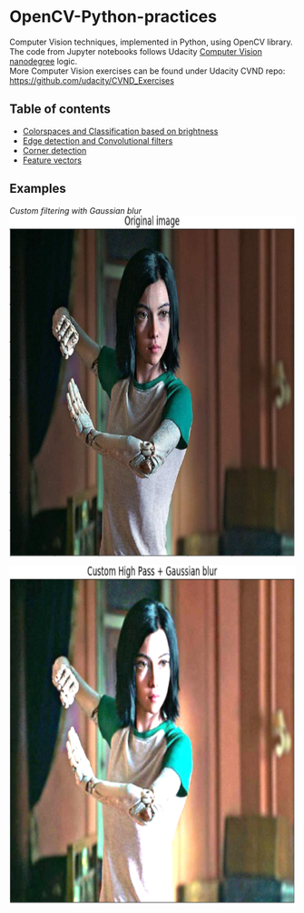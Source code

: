 # OpenCV-Python-practices

Computer Vision techniques, implemented in Python, using OpenCV library.<br>
The code from Jupyter notebooks follows Udacity [Computer Vision nanodegree](https://www.udacity.com/course/computer-vision-nanodegree--nd891) logic.<br>
More Computer Vision exercises can be found under Udacity CVND repo: https://github.com/udacity/CVND_Exercises

## Table of contents

 * [Colorspaces and Classification based on brightness](https://github.com/MakarovArtyom/OpenCV-Python-practices/tree/master/CV%20Part%201_%20Colorspaces%20and%20Classification%20based%20on%20brightness)
 * [Edge detection and Convolutional filters](https://github.com/MakarovArtyom/OpenCV-Python-practices/tree/master/CV%20Part%202_%20Edge%20detection%20and%20Convolutional%20filters)
 * [Corner detection](https://github.com/MakarovArtyom/OpenCV-Python-practices/tree/master/CV%20Part%203_%20Corner%20detection)
 * [Feature vectors](https://github.com/MakarovArtyom/OpenCV-Python-practices/tree/master/CV%20Part%204_%20Feature%20vectors)


## Examples

*Custom filtering with Gaussian blur*
<img src="https://github.com/MakarovArtyom/OpenCV-Python-practices/blob/master/assets/a_orig.PNG" width=600, height="600" align="center"/>

<img src="https://github.com/MakarovArtyom/OpenCV-Python-practices/blob/master/assets/a_custom.PNG" width=600, height="600" align="center"/>